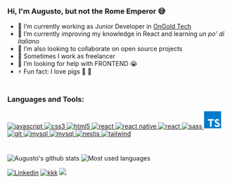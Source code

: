 ### Hi, I'm Augusto, but not the Rome Emperor :sweat_smile:

- 🔭 I’m currently working as Junior Developer in [OnGold Tech](https://ongoldtech.com) 
- 🌱 I’m currently improving my knowledge in React and learning _un po' di italiano_ 
- 👯 I’m also looking to collaborate on open source projects
- 🤠 Sometimes I work as freelancer
- 🤔 I’m looking for help with FRONTEND :sob:  
- ⚡ Fun fact: I love pigs :pig: :pig_nose:

#
<h3 align="left">Languages and Tools: </h3>
<p align="left"> 
<a href="https://developer.mozilla.org/en-US/docs/Web/JavaScript" target="_blank"> <img src="https://skillicons.dev/icons?i=javascript" alt="javascript" width="40" height="40"/> </a>	
<a href="https://www.w3schools.com/css/" target="_blank"> <img src="https://skillicons.dev/icons?i=css" alt="css3" width="40" height="40"/> </a>
<a href="https://www.w3.org/html/" target="_blank"> <img src="https://skillicons.dev/icons?i=html" alt="html5" width="40" height="40"/> </a> 
<a href="https://reactjs.org/" target="_blank"> <img src="https://skillicons.dev/icons?i=react" alt="react" width="40" height="40"/> </a>
<a href="https://reactnative.dev/" target="_blank"> <img src="https://cdn.worldvectorlogo.com/logos/react-native-1.svg" alt="react native" width="40" height="40"/> </a>
<a href="https://nodejs.org/en/" target="_blank"> <img src="https://skillicons.dev/icons?i=nodejs" alt="react" width="40" height="40"/> </a>
<a href="https://sass-lang.com/" target="_blank"> <img src="https://skillicons.dev/icons?i=sass" alt="sass" width="40" height="40"/> </a> 
<a href="https://www.typescriptlang.org/" target="_blank"> <img src="https://raw.githubusercontent.com/devicons/devicon/master/icons/typescript/typescript-original.svg" alt="typescript" width="40" height="40"/> </a>
<a href="https://git-scm.com/" target="_blank"> <img src="https://skillicons.dev/icons?i=github" alt="git" width="40" height="40"/> </a> 
<a href="https://www.mysql.com/" target="_blank"> <img src="https://skillicons.dev/icons?i=mysql" alt="mysql" width="40" height="40"/> </a> 
<a href="https://www.mongodb.com/pt-br/" target="_blank"> <img src="https://skillicons.dev/icons?i=mongodb" alt="mysql" width="40" height="40"/> </a> 
<a href="https://nestjs.com/" target="_blank"> <img src="https://skillicons.dev/icons?i=nestjs" alt="nestjs" width="40" height="40"/> </a> 
<a href="https://tailwindcss.com/" target="_blank"> <img src="https://skillicons.dev/icons?i=tailwind" alt="tailwind" width="40" height="40"/> </a> 
</p>

#

![Augusto's github stats](https://github-readme-stats.vercel.app/api?username=augustosnk12&show_icons=true&theme=radical)
![Most used languages](https://github-readme-stats.vercel.app/api/top-langs/?username=augustosnk12&layout=compact&langs_count=7&theme=radical)


[![Linkedin](https://img.shields.io/badge/-LinkedIn-060606?style=social&logo=Linkedin)](https://www.linkedin.com/in/augusto-1908/)
[![kkk](https://img.shields.io/youtube/channel/views/UCtxGmIrbo-9d3KMBz3GH3mQ?style=social)](https://www.youtube.com/channel/UCtxGmIrbo-9d3KMBz3GH3mQ)
![](https://komarev.com/ghpvc/?username=your-github-augustosnk12&color=ff69b4&style=flat&label=visitors)
